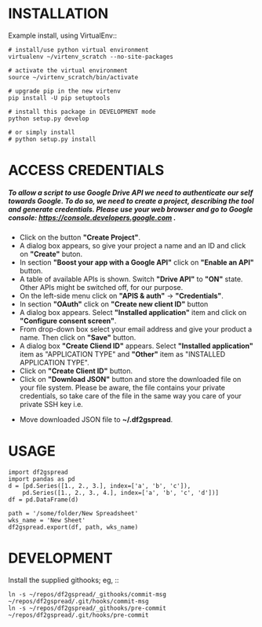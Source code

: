 INSTALLATION
============
Example install, using VirtualEnv::

    # install/use python virtual environment
    virtualenv ~/virtenv_scratch --no-site-packages

    # activate the virtual environment
    source ~/virtenv_scratch/bin/activate

    # upgrade pip in the new virtenv
    pip install -U pip setuptools

    # install this package in DEVELOPMENT mode
    python setup.py develop

    # or simply install
    # python setup.py install

ACCESS CREDENTIALS
==================
##### To allow a script to use Google Drive API we need to authenticate our self towards Google. To do so, we need to create a project, describing the tool and generate credentials. Please use your web browser and go to Google console: https://console.developers.google.com .
* Click on the button **"Create Project"**.
* A dialog box appears, so give your project a name and an ID and click on **"Create"** buton.
* In section **"Boost your app with a Google API"** click on **"Enable an API"** button.
* A table of available APIs is shown. Switch **"Drive API"** to **"ON"** state. Other APIs might be switched off, for our purpose.
* On the left-side menu click on **"APIS & auth"** -> **"Credentials"**.
* In section **"OAuth"** click on **"Create new client ID"** button
* A dialog box appears. Select **"Installed application"** item and click on **"Configure consent screen"**.
* From drop-down box select your email address and give your product a name. Then click on **"Save"** button.
* A dialog box  **"Create Cliend ID"** appears. Select **"Installed application"** item as "APPLICATION TYPE" and **"Other"** item as "INSTALLED APPLICATION TYPE".
* Click on **"Create Client ID"** button.
* Click on **"Download JSON"** button and store the downloaded file on your file system. Please be aware, the file contains your private credentials, so take care of the file in the same way you care of your private SSH key i.e.
- Move downloaded JSON file to **~/.df2gspread**. 

USAGE
=====

    import df2gspread
    import pandas as pd
    d = [pd.Series([1., 2., 3.], index=['a', 'b', 'c']),
        pd.Series([1., 2., 3., 4.], index=['a', 'b', 'c', 'd'])]
    df = pd.DataFrame(d)
    
    path = '/some/folder/New Spreadsheet'
    wks_name = 'New Sheet'
    df2gspread.export(df, path, wks_name)

DEVELOPMENT
===========
Install the supplied githooks; eg, ::

    ln -s ~/repos/df2gspread/_githooks/commit-msg ~/repos/df2gspread/.git/hooks/commit-msg
    ln -s ~/repos/df2gspread/_githooks/pre-commit ~/repos/df2gspread/.git/hooks/pre-commit